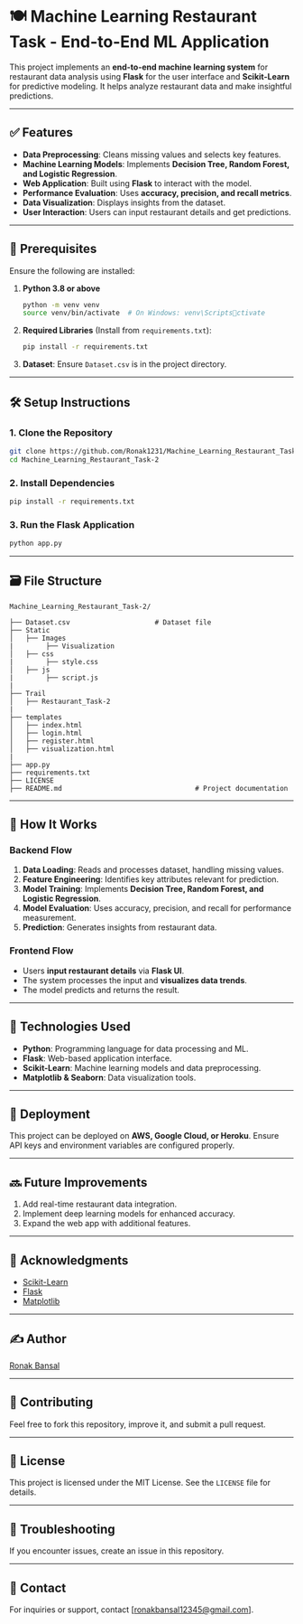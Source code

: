 # 🍽️ Machine Learning Restaurant Task - End-to-End ML Application

This project implements an **end-to-end machine learning system** for restaurant data analysis using **Flask** for the user interface and **Scikit-Learn** for predictive modeling. It helps analyze restaurant data and make insightful predictions.

---

## ✅ Features

- **Data Preprocessing**: Cleans missing values and selects key features.
- **Machine Learning Models**: Implements **Decision Tree, Random Forest, and Logistic Regression**.
- **Web Application**: Built using **Flask** to interact with the model.
- **Performance Evaluation**: Uses **accuracy, precision, and recall metrics**.
- **Data Visualization**: Displays insights from the dataset.
- **User Interaction**: Users can input restaurant details and get predictions.

---

## 📜 Prerequisites

Ensure the following are installed:

1. **Python 3.8 or above**  
   ```sh
   python -m venv venv
   source venv/bin/activate  # On Windows: venv\Scriptsctivate
   ```
2. **Required Libraries** (Install from `requirements.txt`):
   ```sh
   pip install -r requirements.txt
   ```
3. **Dataset**: Ensure `Dataset.csv` is in the project directory.

---

## 🛠 Setup Instructions

### 1. Clone the Repository

```sh
git clone https://github.com/Ronak1231/Machine_Learning_Restaurant_Task-2.git
cd Machine_Learning_Restaurant_Task-2
```

### 2. Install Dependencies

```sh
pip install -r requirements.txt
```

### 3. Run the Flask Application

```sh
python app.py
```

---

## 🗃️ File Structure

```
Machine_Learning_Restaurant_Task-2/

├── Dataset.csv                     # Dataset file
├── Static
│   ├── Images
|        ├── Visualization
│   ├── css
|        ├── style.css
│   ├── js
|        ├── script.js
|
├── Trail
│   ├── Restaurant_Task-2
|
├── templates
│   ├── index.html
│   ├── login.html
│   ├── register.html
│   ├── visualization.html
|
├── app.py
├── requirements.txt
├── LICENSE
├── README.md                                 # Project documentation
```

---

## 🤷 How It Works

### Backend Flow

1. **Data Loading**: Reads and processes dataset, handling missing values.
2. **Feature Engineering**: Identifies key attributes relevant for prediction.
3. **Model Training**: Implements **Decision Tree, Random Forest, and Logistic Regression**.
4. **Model Evaluation**: Uses accuracy, precision, and recall for performance measurement.
5. **Prediction**: Generates insights from restaurant data.

### Frontend Flow

- Users **input restaurant details** via **Flask UI**.
- The system processes the input and **visualizes data trends**.
- The model predicts and returns the result.

---

## 🤖 Technologies Used

- **Python**: Programming language for data processing and ML.
- **Flask**: Web-based application interface.
- **Scikit-Learn**: Machine learning models and data preprocessing.
- **Matplotlib & Seaborn**: Data visualization tools.

---

## 🚚 Deployment

This project can be deployed on **AWS, Google Cloud, or Heroku**. Ensure API keys and environment variables are configured properly.

---

## 🔜 Future Improvements

1. Add real-time restaurant data integration.
2. Implement deep learning models for enhanced accuracy.
3. Expand the web app with additional features.

---

## 🤝 Acknowledgments

- [Scikit-Learn](https://scikit-learn.org/)
- [Flask](https://flask.palletsprojects.com/)
- [Matplotlib](https://matplotlib.org/)

---

## ✍️ Author  
[Ronak Bansal](https://github.com/Ronak1231)

---

## 🙌 Contributing  
Feel free to fork this repository, improve it, and submit a pull request.

---

## 📜 License

This project is licensed under the MIT License. See the `LICENSE` file for details.

---

## 🐛 Troubleshooting  
If you encounter issues, create an issue in this repository.

---

## 📧 Contact  
For inquiries or support, contact [ronakbansal12345@gmail.com].
